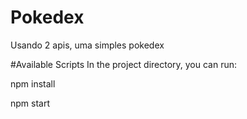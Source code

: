 # Pokedex
Usando 2 apis, uma simples pokedex

#Available Scripts
In the project directory, you can run:

npm install

npm start
